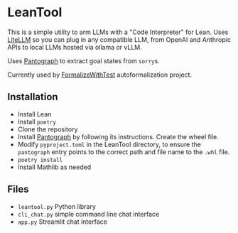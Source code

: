 # LeanTool

This is a simple utility to arm LLMs with a "Code Interpreter" for Lean. Uses [LiteLLM](https://github.com/BerriAI/litellm) so you can plug in any compatible LLM, from OpenAI and Anthropic APIs to local LLMs hosted via ollama or vLLM.

Uses [Pantograph](https://github.com/lenianiva/PyPantograph/) to extract goal states from `sorry`s.

Currently used by [FormalizeWithTest](https://github.com/GasStationManager/FormalizeWithTest) autoformalization project.

## Installation

- Install Lean
- Install `poetry`
- Clone the repository
- Install [Pantograph](https://github.com/lenianiva/PyPantograph/) by following its instructions. Create the wheel file. 
- Modify `pyproject.toml` in the LeanTool directory, to ensure the `pantograph` entry points to the correct path and file name to the `.whl` file.
- `poetry install`
- Install Mathlib as needed

## Files

- `leantool.py` Python library
- `cli_chat.py` simple command line chat interface
- `app.py` Streamlit chat interface
